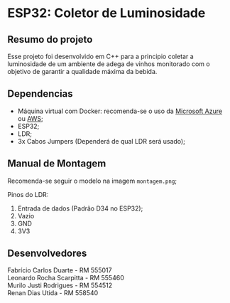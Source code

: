 # ESP32: Coletor de Luminosidade

## Resumo do projeto
Esse projeto foi desenvolvido em C++ para a principio coletar a luminosidade de um ambiente de adega de vinhos monitorado com o objetivo de garantir a qualidade máxima da bebida.

## Dependencias
- Máquina virtual com Docker: recomenda-se o uso da [Microsoft Azure](https://azure.microsoft.com/en-us) ou [AWS](https://aws.amazon.com/);
- ESP32;
- LDR;
- 3x Cabos Jumpers (Dependerá de qual LDR será usado);

## Manual de Montagem
Recomenda-se seguir o modelo na imagem `montagem.png`;

Pinos do LDR:
1. Entrada de dados (Padrão D34 no ESP32);
2. Vazio
3. GND
4. 3V3

## Desenvolvedores
Fabrício Carlos Duarte - RM 555017 <br>
Leonardo Rocha Scarpitta - RM 555460 <br>
Murilo Justi Rodrigues - RM 554512 <br>
Renan Dias Utida - RM 558540
